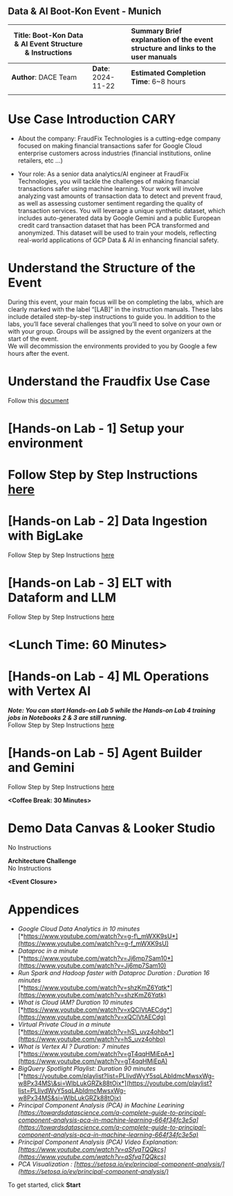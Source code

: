 

## **Data & AI Boot-Kon Event \- Munich**

| Title: Boot-Kon Data & AI Event Structure & Instructions |  | Summary Brief explanation of the event structure and links to the user manuals |
| ----- | :---- | :---- |
| **Author**: DACE Team  | **Date**: 2024-11-22  | **Estimated Completion Time**:  6\~8 hours |
|  |  |  |

# **Use Case Introduction CARY**

* About the company: FraudFix Technologies is a cutting-edge company focused on making financial transactions safer for Google Cloud enterprise customers across industries (financial institutions, online retailers, etc …)   
    
* Your role: As a senior data analytics/AI engineer at FraudFix Technologies, you will tackle the challenges of making financial transactions safer using machine learning. Your work will involve analyzing vast amounts of transaction data to detect and prevent fraud, as well as assessing customer sentiment regarding the quality of transaction services. You will leverage a unique synthetic dataset, which includes auto-generated data by Google Gemini and a public European credit card transaction dataset that has been PCA transformed and anonymized. This dataset will be used to train your models, reflecting real-world applications of GCP Data & AI in enhancing financial safety.

# **Understand the Structure of the Event**

During this event, your main focus will be on completing the labs, which are clearly marked with the label “\[LAB\]” in the instruction manuals. These labs include detailed step-by-step instructions to guide you. In addition to the labs, you’ll face several challenges that you’ll need to solve on your own or with your group. Groups will be assigned by the event organizers at the start of the event.  
We will decommission the environments provided to you by Google a few hours after the event.

# **Understand the Fraudfix Use Case**

Follow this [document](https://docs.google.com/document/d/16Hgp79OWxKScrVdhY4UmSkHvR-3zZ7wDfQ8uPlzUeuE/edit)

# **\[Hands-on Lab \- 1\] Setup your environment**

# Follow Step by Step Instructions [here](https://docs.google.com/document/d/1RJcWKSmQ8-vLypuztkOlCCOfZcxIIgPu4v8wPpBmFhU/edit?usp=drive_link)

# **\[Hands-on Lab \- 2\] Data Ingestion with BigLake**

Follow Step by Step Instructions [here](https://docs.google.com/document/d/1NAcQb9qUZsyGSe2yPQWKrBz18ZRVCL7X9e-NDs5lQbk/edit?usp=drive_link)

# **\[Hands-on Lab \- 3\] ELT with Dataform and LLM**

Follow Step by Step Instructions [here](https://docs.google.com/document/d/1NxfggQunrCn6ZfwGXAaA_lABDmXtRsfH88jkMDbqlJo/edit?usp=drive_link)

# **\<Lunch Time: 60 Minutes\>**

# **\[Hands-on Lab \- 4\] ML Operations with Vertex AI**

***Note: You can start Hands-on Lab 5 while the Hands-on Lab 4 training jobs in Notebooks 2 & 3 are still running.***  
Follow Step by Step Instructions [here](https://docs.google.com/document/d/1UdI1ffZdjy--_2xNmemQKzPCRXvCVw8JAroZqewiPMs/edit?usp=drive_link) 

# **\[Hands-on Lab \- 5\] Agent Builder and Gemini**

Follow Step by Step Instructions [here](https://docs.google.com/document/d/1_8-HEEIKCCUkwoorpWq8lOI3M1Rn6HqY4SlCW8AitGg/edit?usp=drive_link)

**\<Coffee Break: 30 Minutes\>**

# **Demo Data Canvas & Looker Studio**

No Instructions

**Architecture Challenge**  
No Instructions

**\<Event Closure\>**

# **Appendices**

* *Google Cloud Data Analytics in 10 minutes*  
  [*https://www.youtube.com/watch?v=g-f\_mWXK9sU*](https://www.youtube.com/watch?v=g-f_mWXK9sU)   
* *Dataproc in a minute*  
  [*https://www.youtube.com/watch?v=Jj6mp7Sam10*](https://www.youtube.com/watch?v=Jj6mp7Sam10)   
* *Run Spark and Hadoop faster with Dataproc Duration : Duration 16 minutes*  
  [*https://www.youtube.com/watch?v=shzKmZ6Yqtk*](https://www.youtube.com/watch?v=shzKmZ6Yqtk)   
* *What is Cloud IAM?  Duration 10 minutes*  
  [*https://www.youtube.com/watch?v=xQClVtAECdg*](https://www.youtube.com/watch?v=xQClVtAECdg)  
* *Virtual Private Cloud in a minute*  
  [*https://www.youtube.com/watch?v=hS\_uvz4ohbo*](https://www.youtube.com/watch?v=hS_uvz4ohbo)   
* *What is Vertex AI ? Duration: 7 minutes*  
  [*https://www.youtube.com/watch?v=gT4qqHMiEpA*](https://www.youtube.com/watch?v=gT4qqHMiEpA)   
* *BigQuery Spotlight Playlist:  Duration 90 minutes*   
  [*https://youtube.com/playlist?list=PLIivdWyY5sqLAbIdmcMwsxWg-w8Px34MS\&si=WlbLukGRZk88tOjx*](https://youtube.com/playlist?list=PLIivdWyY5sqLAbIdmcMwsxWg-w8Px34MS&si=WlbLukGRZk88tOjx)   
* *Principal Component Analysis (PCA) in Machine Learining [https://towardsdatascience.com/a-complete-guide-to-principal-component-analysis-pca-in-machine-learning-664f34fc3e5a](https://towardsdatascience.com/a-complete-guide-to-principal-component-analysis-pca-in-machine-learning-664f34fc3e5a)*  
* *Principal Component Analysis (PCA)  Video Explanation: [https://www.youtube.com/watch?v=aSfvqTQQkcs](https://www.youtube.com/watch?v=aSfvqTQQkcs)*   
* *PCA Visualization : [https://setosa.io/ev/principal-component-analysis/](https://setosa.io/ev/principal-component-analysis/)*

To get started, click **Start**
